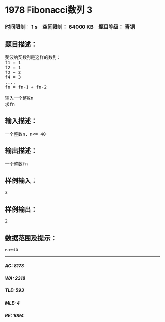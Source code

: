# 1978 Fibonacci数列 3   
### 时间限制： 1 s&nbsp;&nbsp;&nbsp;&nbsp;空间限制： 64000 KB&nbsp;&nbsp;&nbsp;&nbsp;题目等级： 青铜  
## 题目描述：  

<pre>
斐波纳契数列是这样的数列：
f1 = 1
f2 = 1
f3 = 2
f4 = 3
....
fn = fn-1 + fn-2
 
输入一个整数n
求fn
</pre>
  
  
## 输入描述：  

<pre>
一个整数n, n<= 40
</pre>
  
  
## 输出描述：  

<pre>
一个整数fn
</pre>
  
  
## 样例输入：  

<pre>
3
</pre>
  
  
## 样例输出：  

<pre>
2
</pre>
  
  
## 数据范围及提示：  

<pre>
n<=40
</pre>
  
  
***  

##### AC: 8173  
##### WA: 2318  
##### TLE: 593  
##### MLE: 4  
##### RE: 1094  
